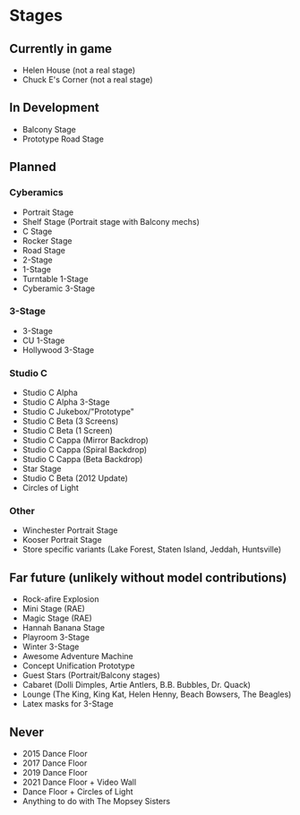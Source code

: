 # Stages

## Currently in game

 - Helen House (not a real stage)
 - Chuck E's Corner (not a real stage)
 
## In Development

 - Balcony Stage
 - Prototype Road Stage

## Planned

### Cyberamics

 - Portrait Stage
 - Shelf Stage (Portrait stage with Balcony mechs)
 - C Stage
 - Rocker Stage
 - Road Stage
 - 2-Stage
 - 1-Stage
 - Turntable 1-Stage
 - Cyberamic 3-Stage


### 3-Stage

 - 3-Stage
 - CU 1-Stage
 - Hollywood 3-Stage


### Studio C

 - Studio C Alpha
 - Studio C Alpha 3-Stage
 - Studio C Jukebox/"Prototype"
 - Studio C Beta (3 Screens)
 - Studio C Beta (1 Screen)
 - Studio C Cappa (Mirror Backdrop)
 - Studio C Cappa (Spiral Backdrop)
 - Studio C Cappa (Beta Backdrop)
 - Star Stage
 - Studio C Beta (2012 Update)
 - Circles of Light

### Other

 - Winchester Portrait Stage
 - Kooser Portrait Stage
 - Store specific variants (Lake Forest, Staten Island, Jeddah, Huntsville)


## Far future (unlikely without model contributions)

 - Rock-afire Explosion
 - Mini Stage (RAE)
 - Magic Stage (RAE)
 - Hannah Banana Stage
 - Playroom 3-Stage
 - Winter 3-Stage
 - Awesome Adventure Machine
 - Concept Unification Prototype
 - Guest Stars (Portrait/Balcony stages)
 - Cabaret (Dolli Dimples, Artie Antlers, B.B. Bubbles, Dr. Quack)
 - Lounge (The King, King Kat, Helen Henny, Beach Bowsers, The Beagles)
 - Latex masks for 3-Stage


## Never

 - 2015 Dance Floor
 - 2017 Dance Floor
 - 2019 Dance Floor
 - 2021 Dance Floor + Video Wall
 - Dance Floor + Circles of Light
 - Anything to do with The Mopsey Sisters
